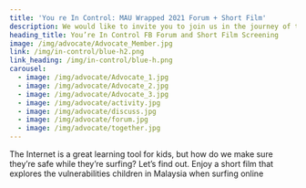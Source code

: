 ```yaml
---
title: 'You re In Control: MAU Wrapped 2021 Forum + Short Film'
description: We would like to invite you to join us in the journey of taking charge of your online safety.
heading_title: You’re In Control FB Forum and Short Film Screening
image: /img/advocate/Advocate_Member.jpg
link: /img/in-control/blue-h2.png
link_heading: /img/in-control/blue-h.png
carousel:
  - image: /img/advocate/Advocate_1.jpg
  - image: /img/advocate/Advocate_2.jpg
  - image: /img/advocate/Advocate_3.jpg
  - image: /img/advocate/activity.jpg
  - image: /img/advocate/discuss.jpg
  - image: /img/advocate/forum.jpg
  - image: /img/advocate/together.jpg
---
```

The Internet is a great learning tool for kids, but how do we make sure they’re safe while they’re surfing? Let’s find out. Enjoy a short film that explores the vulnerabilities children in Malaysia when surfing online 
